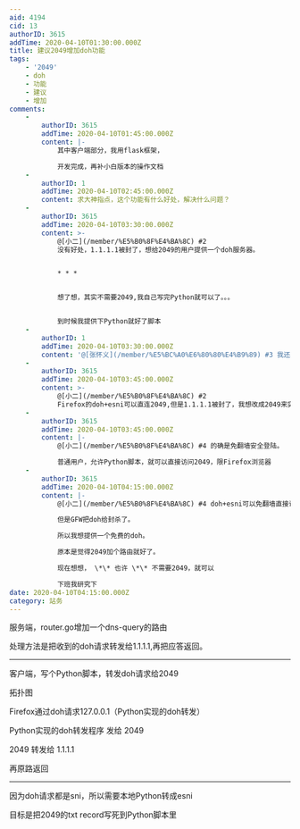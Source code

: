 ```yaml
---
aid: 4194
cid: 13
authorID: 3615
addTime: 2020-04-10T01:30:00.000Z
title: 建议2049增加doh功能
tags:
    - '2049'
    - doh
    - 功能
    - 建议
    - 增加
comments:
    -
        authorID: 3615
        addTime: 2020-04-10T01:45:00.000Z
        content: |-
            其中客户端部分，我用flask框架，

            开发完成，再补小白版本的操作文档
    -
        authorID: 1
        addTime: 2020-04-10T02:45:00.000Z
        content: 求大神指点，这个功能有什么好处，解决什么问题？
    -
        authorID: 3615
        addTime: 2020-04-10T03:30:00.000Z
        content: >-
            @[小二](/member/%E5%B0%8F%E4%BA%8C) #2
            没有好处，1.1.1.1被封了，想给2049的用户提供一个doh服务器。


            * * *


            想了想，其实不需要2049,我自己写完Python就可以了。。。


            到时候我提供下Python就好了脚本
    -
        authorID: 1
        addTime: 2020-04-10T03:30:00.000Z
        content: '@[张怀义](/member/%E5%BC%A0%E6%80%80%E4%B9%89) #3 我还以为普通用户可以免翻墙安全访问了呢……'
    -
        authorID: 3615
        addTime: 2020-04-10T03:45:00.000Z
        content: >-
            @[小二](/member/%E5%B0%8F%E4%BA%8C) #2
            Firefox的doh+esni可以直连2049,但是1.1.1.1被封了，我想改成2049来实现doh，想了想，没必要2049，可以直接pc端完成自己的doh
    -
        authorID: 3615
        addTime: 2020-04-10T03:45:00.000Z
        content: |-
            @[小二](/member/%E5%B0%8F%E4%BA%8C) #4 的确是免翻墙安全登陆。

            普通用户，允许Python脚本，就可以直接访问2049，限Firefox浏览器
    -
        authorID: 3615
        addTime: 2020-04-10T04:15:00.000Z
        content: |-
            @[小二](/member/%E5%B0%8F%E4%BA%8C) #4 doh+esni可以免翻墙直接访问2049

            但是GFW把doh给封杀了。

            所以我想提供一个免费的doh。

            原本是觉得2049加个路由就好了。

            现在想想， \*\* 也许 \*\* 不需要2049，就可以

            下班我研究下
date: 2020-04-10T04:15:00.000Z
category: 站务
---
```


服务端，router.go增加一个dns-query的路由

处理方法是把收到的doh请求转发给1.1.1.1,再把应答返回。

* * *

客户端，写个Python脚本，转发doh请求给2049

拓扑图

Firefox通过doh请求127.0.0.1（Python实现的doh转发）

Python实现的doh转发程序 发给 2049

2049 转发给 1.1.1.1

再原路返回

* * *

因为doh请求都是sni，所以需要本地Python转成esni

目标是把2049的txt record写死到Python脚本里
